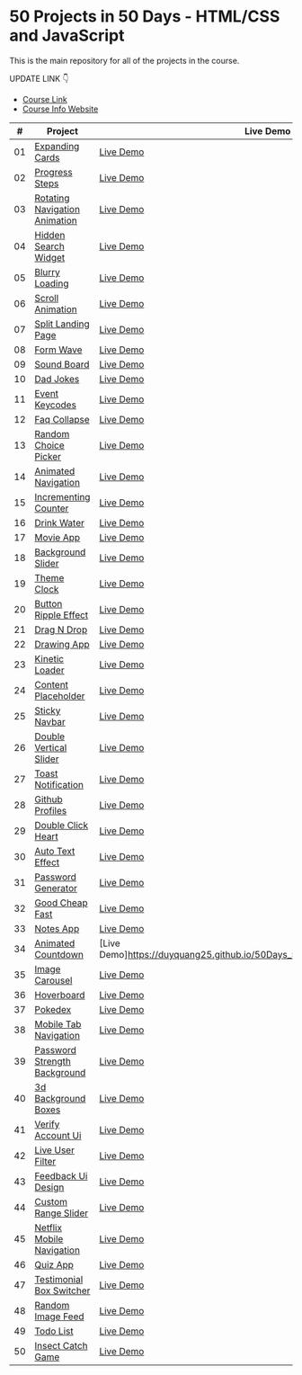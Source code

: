 # 50 Projects in 50 Days - HTML/CSS and JavaScript

This is the main repository for all of the projects in the course.

UPDATE LINK 👇

-   [Course Link]()
-   [Course Info Website]()

|  #  | Project                                                                                                                     | Live Demo                                                                         |
| :-: | --------------------------------------------------------------------------------------------------------------------------- | --------------------------------------------------------------------------------- |
| 01  | [Expanding Cards](https://github.com/duyquang25/50Days_50Projects/tree/main/Project1)                                      | [Live Demo](https://duyquang25.github.io/50Days_50Projects/Project1/index.html)               |
| 02  | [Progress Steps](https://github.com/duyquang25/50Days_50Projects/tree/main/Project2)                               | [Live Demo](https://duyquang25.github.io/50Days_50Projects/Project2/index.html)                |
| 03  | [Rotating Navigation Animation](https://github.com/duyquang25/50Days_50Projects/tree/main/Project3/)                       | [Live Demo](https://duyquang25.github.io/50Days_50Projects/Project3/index.html) |
| 04  | [Hidden Search Widget](https://github.com/duyquang25/50Days_50Projects/tree/main/Project4)                          | [Live Demo](https://duyquang25.github.io/50Days_50Projects/Project4/index.html)          |
| 05  | [Blurry Loading](https://github.com/duyquang25/50Days_50Projects/tree/main/Project5)                               | [Live Demo](https://duyquang25.github.io/50Days_50Projects/Project5/index.html)                |
| 06  | [Scroll Animation](https://github.com/duyquang25/50Days_50Projects/tree/main/Project6)                           | [Live Demo](https://duyquang25.github.io/50Days_50Projects/Project6/index.html)              |
| 07  | [Split Landing Page](https://github.com/duyquang25/50Days_50Projects/tree/main/Project7)                       | [Live Demo](https://duyquang25.github.io/50Days_50Projects/Project7/index.html)            |
| 08  | [Form Wave](https://github.com/duyquang25/50Days_50Projects/tree/main/Project8)                                         | [Live Demo](https://duyquang25.github.io/50Days_50Projects/Project8/index.html)                     |
| 09  | [Sound Board](https://github.com/duyquang25/50Days_50Projects/tree/main/Project9)                                     | [Live Demo](https://duyquang25.github.io/50Days_50Projects/Project9/index.html)                   |
| 10  | [Dad Jokes](https://github.com/duyquang25/50Days_50Projects/tree/main/Project10)                                         | [Live Demo](https://duyquang25.github.io/50Days_50Projects/Project10/index.html)                     |
| 11  | [Event Keycodes](https://github.com/duyquang25/50Days_50Projects/tree/main/Project11)                               | [Live Demo](https://duyquang25.github.io/50Days_50Projects/Project11/index.html)                |
| 12  | [Faq Collapse](https://github.com/duyquang25/50Days_50Projects/tree/main/Project12)                                   | [Live Demo](https://duyquang25.github.io/50Days_50Projects/Project12/index.html)                  |
| 13  | [Random Choice Picker](https://github.com/duyquang25/50Days_50Projects/tree/main/Project13)                   | [Live Demo](https://duyquang25.github.io/50Days_50Projects/Project13/index.html)          |
| 14  | [Animated Navigation](https://github.com/duyquang25/50Days_50Projects/tree/main/Project14)                     | [Live Demo](https://duyquang25.github.io/50Days_50Projects/Project14/index.html)           |
| 15  | [Incrementing Counter](https://github.com/duyquang25/50Days_50Projects/tree/main/Project15)                   | [Live Demo](https://duyquang25.github.io/50Days_50Projects/Project15/index.html)          |
| 16  | [Drink Water](https://github.com/duyquang25/50Days_50Projects/tree/main/Project16)                                     | [Live Demo](https://duyquang25.github.io/50Days_50Projects/Project16/index.html)                   |
| 17  | [Movie App](https://github.com/duyquang25/50Days_50Projects/tree/main/Project17)                                         | [Live Demo](https://duyquang25.github.io/50Days_50Projects/Project17/index.html)                     |
| 18  | [Background Slider](https://github.com/duyquang25/50Days_50Projects/tree/main/Project18)                         | [Live Demo](https://duyquang25.github.io/50Days_50Projects/Project18/index.html)             |
| 19  | [Theme Clock](https://github.com/duyquang25/50Days_50Projects/tree/main/Project19)                                     | [Live Demo](https://duyquang25.github.io/50Days_50Projects/Project19/index.html)                   |
| 20  | [Button Ripple Effect](https://github.com/duyquang25/50Days_50Projects/tree/main/Project20)                   | [Live Demo](https://duyquang25.github.io/50Days_50Projects/Project20/index.html)          |
| 21  | [Drag N Drop](https://github.com/duyquang25/50Days_50Projects/tree/main/Project21)                                     | [Live Demo](https://duyquang25.github.io/50Days_50Projects/Project21/index.html/)                   |
| 22  | [Drawing App](https://github.com/duyquang25/50Days_50Projects/tree/main/Project22)                                     | [Live Demo](https://duyquang25.github.io/50Days_50Projects/Project22/index.html)                   |
| 23  | [Kinetic Loader](https://github.com/duyquang25/50Days_50Projects/tree/main/Project23)                               | [Live Demo](https://duyquang25.github.io/50Days_50Projects/Project23/index.html)                |
| 24  | [Content Placeholder](https://github.com/duyquang25/50Days_50Projects/tree/main/Projectd24)                     | [Live Demo](https://duyquang25.github.io/50Days_50Projects/Project23/index.html)           |
| 25  | [Sticky Navbar](https://github.com/duyquang25/50Days_50Projects/tree/main/Project25)                                 | [Live Demo](https://duyquang25.github.io/50Days_50Projects/Project25/index.html/)                 |
| 26  | [Double Vertical Slider](https://github.com/duyquang25/50Days_50Projects/tree/main/Project26)               | [Live Demo](https://duyquang26.github.io/50Days_50Projects/Project25/index.html)        |
| 27  | [Toast Notification](https://github.com/duyquang25/50Days_50Projects/tree/main/Project27)                       | [Live Demo](https://duyquang25.github.io/50Days_50Projects/Project27/index.html)            |
| 28  | [Github Profiles](https://github.com/duyquang25/50Days_50Projects/tree/main/Project28)                             | [Live Demo](https://duyquang25.github.io/50Days_50Projects/Project28/index.html)               |
| 29  | [Double Click Heart](https://github.com/duyquang25/50Days_50Projects/tree/main/Project29)                       | [Live Demo](https://duyquang25.github.io/50Days_50Projects/Project29/index.html)            |
| 30  | [Auto Text Effect](https://github.com/duyquang25/50Days_50Projects/tree/main/Projectd30)                           | [Live Demo](https://duyquang25.github.io/50Days_50Projects/Project29/index.html)              |
| 31  | [Password Generator](https://github.com/duyquang25/50Days_50Projects/tree/main/Project31)                       | [Live Demo](https://duyquang25.github.io/50Days_50Projects/Project31/index.html)            |
| 32  | [Good Cheap Fast](https://github.com/duyquang25/50Days_50Projects/tree/main/Project32)                             | [Live Demo](https://duyquang25.github.io/50Days_50Projects/Project32/index.html)               |
| 33  | [Notes App](https://github.com/duyquang25/50Days_50Projects/tree/main/Project33)                                         | [Live Demo](https://duyquang25.github.io/50Days_50Projects/Project33/index.html)                     |
| 34  | [Animated Countdown](https://github.com/duyquang25/50Days_50Projects/tree/main/Project34)                       | [Live Demo]https://duyquang25.github.io/50Days_50Projects/Project34/index.html/)            |
| 35  | [Image Carousel](https://github.com/duyquang25/50Days_50Projects/tree/main/Projectd35)                               | [Live Demo](https://duyquang25.github.io/50Days_50Projects/Project34/index.html)                |
| 36  | [Hoverboard](https://github.com/duyquang25/50Days_50Projects/tree/main/Project36)                                       | [Live Demo](https://duyquang36.github.io/50Days_50Projects/Project25/index.html)                    |
| 37  | [Pokedex](https://github.com/duyquang25/50Days_50Projects/tree/main/Project37)                                             | [Live Demo](https://duyquang25.github.io/50Days_50Projects/Project37/index.html/)                       |
| 38  | [Mobile Tab Navigation](https://github.com/duyquang25/50Days_50Projects/tree/main/Project38)                 | [Live Demo](https://duyquang25.github.io/50Days_50Projects/Project38/index.html/)         |
| 39  | [Password Strength Background](https://github.com/duyquang25/50Days_50Projects/tree/main/Projectd39)   | [Live Demo](https://duyquang25.github.io/50Days_50Projects/Project38/index.html)  |
| 40  | [3d Background Boxes](https://github.com/duyquang25/50Days_50Projects/tree/main/Project40)                     | [Live Demo](https://duyquang25.github.io/50Days_50Projects/Project40/index.html)           |
| 41  | [Verify Account Ui](https://github.com/duyquang25/50Days_50Projects/tree/main/Project41)                         | [Live Demo](https://duyquang25.github.io/50Days_50Projects/Project41/index.html)             |
| 42  | [Live User Filter](https://github.com/duyquang25/50Days_50Projects/tree/main/Projectd42)                           | [Live Demo](https://duyquang25.github.io/50Days_50Projects/Project41/index.html)              |
| 43  | [Feedback Ui Design](https://github.com/duyquang25/50Days_50Projects/tree/main/Project43)                       | [Live Demo](https://duyquang25.github.io/50Days_50Projects/Project43/index.html)            |
| 44  | [Custom Range Slider](https://github.com/duyquang25/50Days_50Projects/tree/main/Project44)                     | [Live Demo](https://duyquang25.github.io/50Days_50Projects/Project44/index.html)           |
| 45  | [Netflix Mobile Navigation](https://github.com/duyquang25/50Days_50Projects/tree/main/Project45)         | [Live Demo](https://duyquang25.github.io/50Days_50Projects/Project45/index.html)     |
| 46  | [Quiz App](https://github.com/duyquang25/50Days_50Projects/tree/main/Project46)                                           | [Live Demo](https://duyquang25.github.io/50Days_50Projects/Project46/index.html/)                      |
| 47  | [Testimonial Box Switcher](https://github.com/duyquang25/50Days_50Projects/tree/main/Project47)           | [Live Demo](https://duyquang25.github.io/50Days_50Projects/Project47/index.html)      |
| 48  | [Random Image Feed](https://github.com/duyquang25/50Days_50Projects/tree/main/Project48)                         | [Live Demo](https://duyquang25.github.io/50Days_50Projects/Project48/index.html)             |
| 49  | [Todo List](https://github.com/duyquang25/50Days_50Projects/tree/main/Projectd49)                                         | [Live Demo](https://duyquang25.github.io/50Days_50Projects/Project17/index.html)                     |
| 50  | [Insect Catch Game](https://github.com/duyquang25/50Days_50Projects/tree/main/Project50)                         | [Live Demo](https://duyquang25.github.io/50Days_50Projects/Project50/index.html)             |

